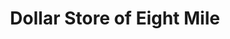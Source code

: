 ---
title: "Dollar Store of Eight Mile"
url: /detroit/dollar-store-of-eight-mile/
shop: variety store
---